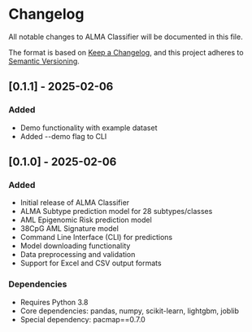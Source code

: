 # Changelog

All notable changes to ALMA Classifier will be documented in this file.

The format is based on [Keep a Changelog](https://keepachangelog.com/en/1.0.0/),
and this project adheres to [Semantic Versioning](https://semver.org/spec/v2.0.0.html).

## [0.1.1] - 2025-02-06

### Added
- Demo functionality with example dataset
- Added --demo flag to CLI

## [0.1.0] - 2025-02-06

### Added
- Initial release of ALMA Classifier
- ALMA Subtype prediction model for 28 subtypes/classes
- AML Epigenomic Risk prediction model
- 38CpG AML Signature model
- Command Line Interface (CLI) for predictions
- Model downloading functionality
- Data preprocessing and validation
- Support for Excel and CSV output formats

### Dependencies
- Requires Python 3.8
- Core dependencies: pandas, numpy, scikit-learn, lightgbm, joblib
- Special dependency: pacmap==0.7.0